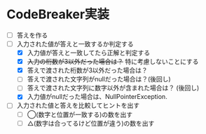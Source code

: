 # CodeBreaker実装

* [ ] 答えを作る
* [ ] 入力された値が答えと一致するか判定する
  * [x] 入力値が答えと一致してたら正解と判定する
  * [x] ~~入力の桁数が3以外だった場合は？~~ 特に考慮しないことにする
  * [x] 答えで渡された桁数が3以外だった場合は？
  * [ ] 答えで渡された文字列がnullだった場合は？(後回し)
  * [ ] 答えで渡された文字列に数字以外が含まれた場合は？ (後回し)
  * [x] 入力値がnullだった場合は、NullPointerException.
* [ ] 入力された値と答えを比較してヒントを出す
  * [ ] ◯(数字と位置が一致する)の数を出す
  * [ ] △(数字は合ってるけど位置が違う)の数を出す
